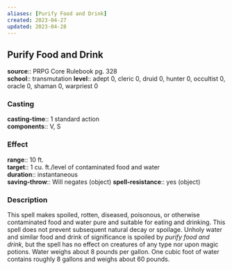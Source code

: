 ```yaml
---
aliases: [Purify Food and Drink]
created: 2023-04-27
updated: 2023-04-28
---
```


## Purify Food and Drink

**source**:: PRPG Core Rulebook pg. 328  
**school**:: transmutation
**level**:: adept 0, cleric 0, druid 0, hunter 0, occultist 0, oracle 0, shaman 0, warpriest 0

### Casting

**casting-time**:: 1 standard action  
**components**:: V, S

### Effect

**range**:: 10 ft.  
**target**:: 1 cu. ft./level of contaminated food and water  
**duration**:: instantaneous  
**saving-throw**:: Will negates (object)
**spell-resistance**:: yes (object)

### Description

This spell makes spoiled, rotten, diseased, poisonous, or otherwise contaminated food and water pure and suitable for eating and drinking. This spell does not prevent subsequent natural decay or spoilage. Unholy water and similar food and drink of significance is spoiled by *purify food and drink*, but the spell has no effect on creatures of any type nor upon magic potions. Water weighs about 8 pounds per gallon. One cubic foot of water contains roughly 8 gallons and weighs about 60 pounds.
